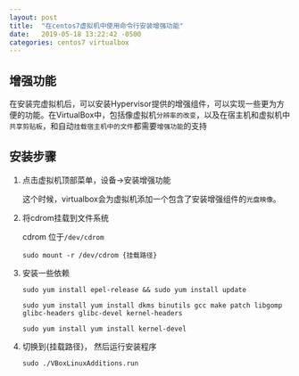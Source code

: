 ```yaml
---
layout: post
title:  "在centos7虚拟机中使用命令行安装增强功能"
date:   2019-05-18 13:22:42 -0500
categories: centos7 virtualbox
---
```


## 增强功能

在安装完虚拟机后，可以安装Hypervisor提供的增强组件，可以实现一些更为方便的功能。在VirtualBox中，包括像虚拟机`分辨率的改变`，以及在宿主机和虚拟机中`共享剪贴板`，和自动`挂载宿主机中的文件`都需要`增强功能`的支持

## 安装步骤

1. 点击虚拟机顶部菜单，设备->安装增强功能
    
    这个时候，virtualbox会为虚拟机添加一个包含了安装增强组件的`光盘映像`。

2. 将cdrom挂载到文件系统

    cdrom 位于```/dev/cdrom```
    ```
    sudo mount -r /dev/cdrom {挂载路径}
    ```
3. 安装一些依赖
    ```
    sudo yum install epel-release && sudo yum install update

    sudo yum install yum install dkms binutils gcc make patch libgomp glibc-headers glibc-devel kernel-headers 

    sudo yum install yum install kernel-devel

4. 切换到{挂载路径}， 然后运行安装程序

    ```
    sudo ./VBoxLinuxAdditions.run
    ```

